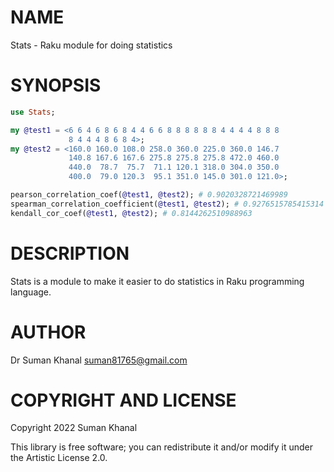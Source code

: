 NAME
====

Stats - Raku module for doing statistics

SYNOPSIS
========

```raku
use Stats;

my @test1 = <6 6 4 6 8 6 8 4 4 6 6 8 8 8 8 8 8 4 4 4 4 8 8 8 
             8 4 4 4 8 6 8 4>;
my @test2 = <160.0 160.0 108.0 258.0 360.0 225.0 360.0 146.7 
             140.8 167.6 167.6 275.8 275.8 275.8 472.0 460.0 
             440.0  78.7  75.7  71.1 120.1 318.0 304.0 350.0 
             400.0  79.0 120.3  95.1 351.0 145.0 301.0 121.0>;

pearson_correlation_coef(@test1, @test2); # 0.9020328721469989
spearman_correlation_coefficient(@test1, @test2); # 0.9276515785415314
kendall_cor_coef(@test1, @test2); # 0.8144262510988963
```

DESCRIPTION
===========

Stats is a module to make it easier to do statistics in Raku programming language.

AUTHOR
======

Dr Suman Khanal <suman81765@gmail.com>

COPYRIGHT AND LICENSE
=====================

Copyright 2022 Suman Khanal

This library is free software; you can redistribute it and/or modify it under the Artistic License 2.0.

